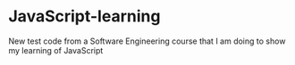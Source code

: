 # JavaScript-learning
New test code from a Software Engineering course that I am doing to show my learning of JavaScript

